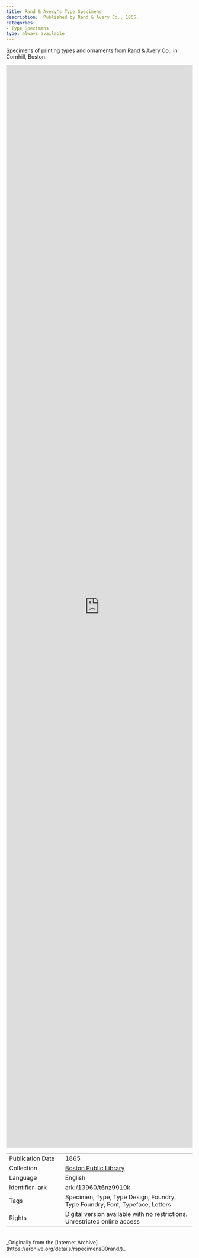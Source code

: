 ```yaml
---
title: Rand & Avery's Type Specimens
description:  Published by Rand & Avery Co., 1865.
categories:
- Type Specimens
type: always_available
---
```

Specimens of printing types and ornaments from Rand & Avery Co., in Cornhill, Boston.
<!-- more -->
<iframe src="https://archive.org/embed/rspecimens00rand#page/0" width="100% " height="75% " frameborder="0" webkitallowfullscreen="true" mozallowfullscreen="true" allowfullscreen></iframe>
<br>
<table>
  <tr>
    <td style="width:30%">Publication Date</td>
    <td>1865</td>
  </tr>
  <tr>
    <td style="width:30%">Collection</td>
    <td><a href="https://archive.org/details/bostonpubliclibrary">Boston Public Library</a></td>
  </tr>
  <tr>
    <td style="width:30%">Language</td>
    <td>English</td>
  </tr>
  <tr>
    <td style="width:30%">Identifier-ark</td>
    <td><a href="https://archive.org/details/rspecimens00rand">ark:/13960/t6nz9910k</a></td>
  </tr>
  <tr>
    <td style="width:30%">Tags</td>
    <td>Specimen, Type, Type Design, Foundry, Type Foundry, Font, Typeface, Letters</td>
  </tr>
  <tr>
    <td style="width:30%">Rights</td>
    <td>Digital version available with no restrictions. Unrestricted online access</td>
  </tr>
</table>
<br>
_Originally from the [Internet Archive](https://archive.org/details/rspecimens00rand/)_
